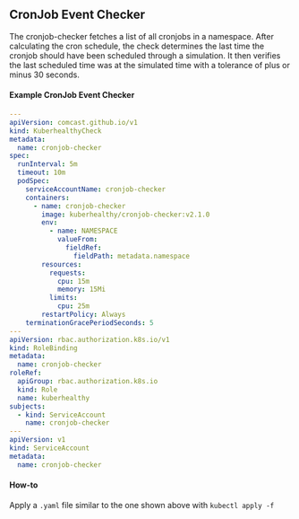 ## CronJob Event Checker

The cronjob-checker fetches a list of all cronjobs in a namespace. After calculating the cron schedule, the check determines the last time the cronjob should have been scheduled through a simulation. It then verifies the last scheduled time was at the simulated time with a tolerance of plus or minus 30 seconds.

#### Example CronJob Event Checker

```yaml
---
apiVersion: comcast.github.io/v1
kind: KuberhealthyCheck
metadata:
  name: cronjob-checker
spec:
  runInterval: 5m
  timeout: 10m
  podSpec:
    serviceAccountName: cronjob-checker
    containers:
      - name: cronjob-checker
        image: kuberhealthy/cronjob-checker:v2.1.0
        env:
          - name: NAMESPACE
            valueFrom:
              fieldRef:
                fieldPath: metadata.namespace
        resources:
          requests:
            cpu: 15m
            memory: 15Mi
          limits:
            cpu: 25m
        restartPolicy: Always
    terminationGracePeriodSeconds: 5
---
apiVersion: rbac.authorization.k8s.io/v1
kind: RoleBinding
metadata:
  name: cronjob-checker
roleRef:
  apiGroup: rbac.authorization.k8s.io
  kind: Role
  name: kuberhealthy
subjects:
  - kind: ServiceAccount
    name: cronjob-checker
---
apiVersion: v1
kind: ServiceAccount
metadata:
  name: cronjob-checker
```

#### How-to

Apply a `.yaml` file similar to the one shown above with `kubectl apply -f`
